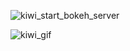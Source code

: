 ![kiwi_start_bokeh_server](https://user-images.githubusercontent.com/22552968/31449827-3c1dc1a4-aea8-11e7-9183-84c6fc148e52.png)


![kiwi_gif](https://user-images.githubusercontent.com/22552968/31449587-9403ff38-aea7-11e7-90e2-de25b2bf34b5.gif)


